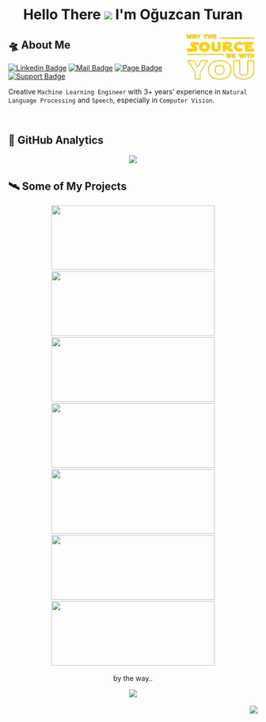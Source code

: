 <h1 align="center">Hello There <img src="https://media.giphy.com/media/hvRJCLFzcasrR4ia7z/giphy.gif" width="33"> I'm
 Oğuzcan Turan</h1>

<img align="right" src="src/source.png" alt="may-the-source-be-with-you" width="150" />

<h2>🛸 About Me</h2>

[![Linkedin Badge](https://img.shields.io/badge/-LinkedIn-blue?style=for-the-badge&logo=Linkedin&logoColor=white&link=https://www.linkedin.com/in/canturan10/)](https://www.linkedin.com/in/canturan10/)
[![Mail Badge](https://img.shields.io/badge/-Mail-red?style=for-the-badge&logo=gmail&logoColor=white&link=mailto:can.turan.10@gmail.com)](mailto:can.turan.10@gmail.com)
[![Page Badge](https://img.shields.io/badge/-Portfolio-green?style=for-the-badge&logo=opera&logoColor=white&link=https://canturan10.github.io/)](https://canturan10.github.io/)
[![Support Badge](https://img.shields.io/badge/-buy_me_a%C2%A0coffee-orange?style=for-the-badge&logo=Buy-me-a-coffee&logoColor=white&link=https://canturan10.github.io/)](https://www.buymeacoffee.com/canturan10)

Creative `Machine Learning Engineer` with 3+ years’ experience in `Natural Language Processing` and `Speech`, especially in `Computer Vision`.

<br>

<h2>🚀 GitHub Analytics</h2>

<p align="center">
 <a href="https://github.com/canturan10">
  <img height="180em"
   src="https://github-readme-stats.vercel.app/api?username=canturan10&show_icons=true&theme=highcontrast&include_all_commits=true&count_private=true" />
 </a>
 <!-- -
  <a href="https://github.com/canturan10">
    <img height="180em" src="https://github-profile-trophy.vercel.app/?username=canturan10&theme=nord&no-bg=true&no-frame=true"/>
  </a>
  - -->
</p>

<h2>🛰 Some of My Projects</h2>

<p align="center">
 
 <a href="https://github.com/canturan10/light_side">
  <img width="330em" height="130em"
   src="https://github-readme-stats.vercel.app/api/pin/?username=canturan10&repo=light_side&theme=highcontrast" />
 </a>
 
 <a href="https://github.com/canturan10/satellighte">
  <img width="330em" height="130em"
   src="https://github-readme-stats.vercel.app/api/pin/?username=canturan10&repo=satellighte&theme=highcontrast" />
 </a>
 
 <a href="https://github.com/Susam-Sokagi/Muze-Asistani">
  <img width="330em" height="130em"
   src="https://github-readme-stats.vercel.app/api/pin/?username=Susam-Sokagi&repo=Muze-Asistani&theme=highcontrast" />
 </a>
 
 <a href="https://github.com/canturan10/satellighte-streamlit">
  <img width="330em" height="130em"
   src="https://github-readme-stats.vercel.app/api/pin/?username=canturan10&repo=satellighte-streamlit&theme=highcontrast" />
 </a>
 
 <a href="https://github.com/canturan10/readme-template">
  <img width="330em" height="130em"
   src="https://github-readme-stats.vercel.app/api/pin/?username=canturan10&repo=readme-template&theme=highcontrast" />
 </a>

 <a href="https://github.com/canturan10/canturan10.github.io">
  <img width="330em" height="130em"
   src="https://github-readme-stats.vercel.app/api/pin/?username=canturan10&repo=canturan10.github.io&theme=highcontrast" />
 </a>
 
 <a href="https://github.com/canturan10/light-side-streamlit">
  <img width="330em" height="130em"
   src="https://github-readme-stats.vercel.app/api/pin/?username=canturan10&repo=light-side-streamlit&theme=highcontrast" />
 </a>
 
</p>

<p align="center">
 by the way..
 <p>
  <p align="center">
   <a>
    <img src="https://www.nbcsports.com/sites/rsnunited/files/archive/assets_article/bayarea/2020/04/10/donttryit.gif"
     width="200px" />
   </a>
  </p>
  <p align="right">
   <a href="https://github.com/canturan10">
    <img
     src="https://img.shields.io/badge/dynamic/json?color=informational&label=visitor%20count&query=value&url=https%3A%2F%2Fapi.countapi.xyz%2Fhit%2Fcanturan10.canturan10%2Freadme" />
   </a>
  </p>
